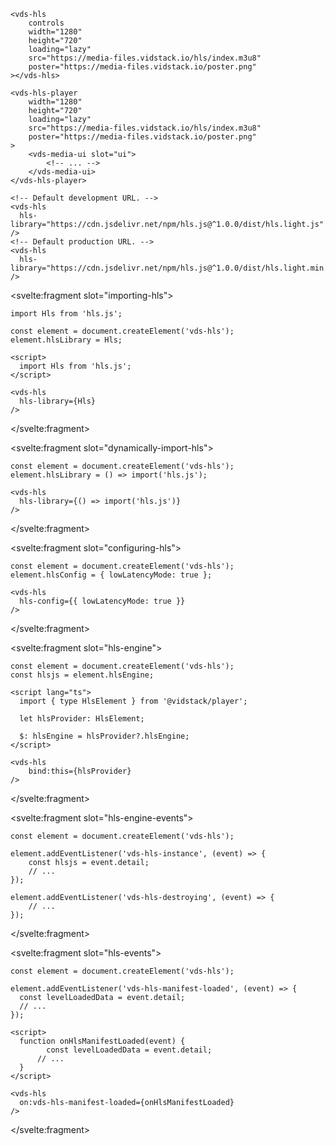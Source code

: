 <script>
import Docs from './_Docs.md';
</script>

<Docs>

```html:copy:slot=usage
<vds-hls
	controls
	width="1280"
	height="720"
	loading="lazy"
	src="https://media-files.vidstack.io/hls/index.m3u8"
	poster="https://media-files.vidstack.io/poster.png"
></vds-hls>
```

```html:copy:slot=player
<vds-hls-player
	width="1280"
	height="720"
	loading="lazy"
	src="https://media-files.vidstack.io/hls/index.m3u8"
	poster="https://media-files.vidstack.io/poster.png"
>
	<vds-media-ui slot="ui">
		<!-- ... -->
	</vds-media-ui>
</vds-hls-player>
```

```html:slot=loading-hls
<!-- Default development URL. -->
<vds-hls
  hls-library="https://cdn.jsdelivr.net/npm/hls.js@^1.0.0/dist/hls.light.js"
/>
<!-- Default production URL. -->
<vds-hls
  hls-library="https://cdn.jsdelivr.net/npm/hls.js@^1.0.0/dist/hls.light.min.js"
/>
```

<svelte:fragment slot="importing-hls">

```js:slot{1,4}
import Hls from 'hls.js';

const element = document.createElement('vds-hls');
element.hlsLibrary = Hls;
```

```svelte:copy-highlight{6}
<script>
  import Hls from 'hls.js';
</script>

<vds-hls
  hls-library={Hls}
/>
```

</svelte:fragment>

<svelte:fragment slot="dynamically-import-hls">

```js{2}
const element = document.createElement('vds-hls');
element.hlsLibrary = () => import('hls.js');
```

```svelte:copy-highlight{2}
<vds-hls
  hls-library={() => import('hls.js')}
/>
```

</svelte:fragment>

<svelte:fragment slot="configuring-hls">

```js{2}
const element = document.createElement('vds-hls');
element.hlsConfig = { lowLatencyMode: true };
```

```svelte:copy-highlight{2}
<vds-hls
  hls-config={{ lowLatencyMode: true }}
/>
```

</svelte:fragment>

<svelte:fragment slot="hls-engine">

```js{2}
const element = document.createElement('vds-hls');
const hlsjs = element.hlsEngine;
```

```svelte:copy
<script lang="ts">
  import { type HlsElement } from '@vidstack/player';

  let hlsProvider: HlsElement;

  $: hlsEngine = hlsProvider?.hlsEngine;
</script>

<vds-hls
	bind:this={hlsProvider}
/>
```

</svelte:fragment>

<svelte:fragment slot="hls-engine-events">

```js{3-10}
const element = document.createElement('vds-hls');

element.addEventListener('vds-hls-instance', (event) => {
	const hlsjs = event.detail;
	// ...
});

element.addEventListener('vds-hls-destroying', (event) => {
	// ...
});
```

</svelte:fragment>

<svelte:fragment slot="hls-events">

```js{3-6}
const element = document.createElement('vds-hls');

element.addEventListener('vds-hls-manifest-loaded', (event) => {
  const levelLoadedData = event.detail;
  // ...
});
```

```svelte:copy
<script>
  function onHlsManifestLoaded(event) {
		const levelLoadedData = event.detail;
	  // ...
  }
</script>

<vds-hls
  on:vds-hls-manifest-loaded={onHlsManifestLoaded}
/>
```

</svelte:fragment>

</Docs>
